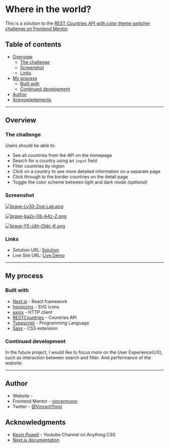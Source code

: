 # Where in the world?

This is a solution to the [REST Countries API with color theme switcher challenge on Frontend Mentor](https://www.frontendmentor.io/challengesrest-countries-api-with-color-theme-switcher-5cacc469fec04111f7b848ca).

## Table of contents

- [Overview](#overview)
  - [The challenge](#the-challenge)
  - [Screenshot](#screenshot)
  - [Links](#links)
- [My process](#my-process)
  - [Built with](#built-with)
  - [Continued development](#continued-development)
- [Author](#author)
- [Acknowledgments](#acknowledgments)

---

## Overview

### The challenge

Users should be able to:

- See all countries from the API on the homepage
- Search for a country using an `input` field
- Filter countries by region
- Click on a country to see more detailed information on a separate page
- Click through to the border countries on the detail page
- Toggle the color scheme between light and dark mode _(optional)_

### Screenshot

[![brave-Lv30-Zod-Lab.png](https://i.postimg.cc/Cx5xW3yq/brave-Lv30-Zod-Lab.png)](https://postimg.cc/RWrmtbZS)

[![brave-ba2x-Ob-A4z-Z.png](https://i.postimg.cc/8P5G5Ly8/brave-ba2x-Ob-A4z-Z.png)](https://postimg.cc/dDzpNZPn)

[![brave-Y5-J4h-OIdc-K.png](https://i.postimg.cc/1X7L6Yvk/brave-Y5-J4h-OIdc-K.png)](https://postimg.cc/FkcWXG5p)

### Links

- Solution URL: [Solution](https://www.frontendmentor.io/solutions/where-in-the-world-7uFv6z7g0Q)
- Live Site URL: [Live Demo](https://where-in-the-world-gpyo65ers-vincentyono.vercel.app/)

---

## My process

### Built with

- [Next.js](https://nextjs.org) - React framework
- [heroicons](https://heroicons.com) - SVG icons
- [axios](https://axios-http.com/) - HTTP client
- [RESTCountries](https://restcountries.com/) - Countries API
- [Typescript](https://www.typescriptlang.org/) - Programming Language
- [Sass](https://sass-lang.com/) - CSS extension

### Continued development

In the future project, I would like to focus more on the User Experience(UX), such as interaction between search and filter. And performance of the website.

---

## Author

- Website - []()
- Frontend Mentor - [vincentyono](https://www.frontendmentor.io/profile/vincentyono)
- Twitter - [@VincentYono](https://twitter.com/vincentyono)

## Acknowledgments

- [Kevin Powell](https://www.youtube.com/kepowob) - Youtube Channel on Anything CSS
- [Next.js documentation](https://nextjs.org/docs/getting-started)
